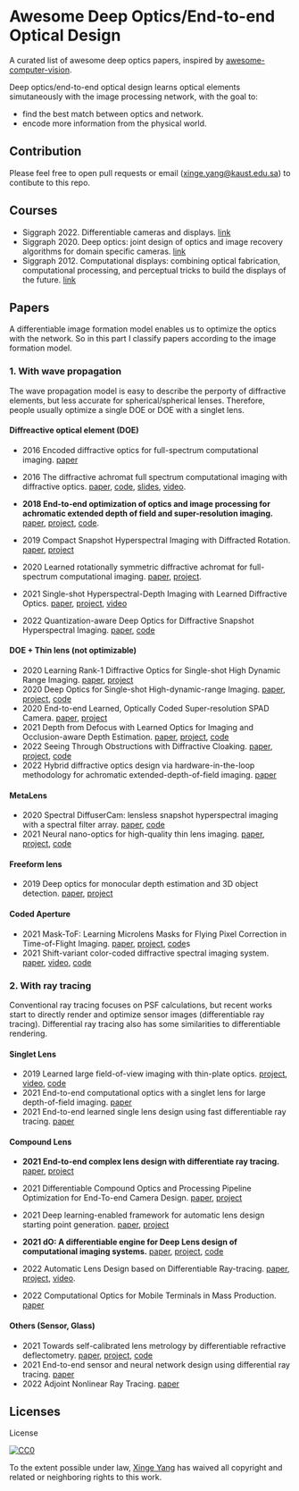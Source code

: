 # Awesome Deep Optics/End-to-end Optical Design

A curated list of awesome deep optics papers, inspired by [awesome-computer-vision](https://github.com/jbhuang0604/awesome-computer-vision).

Deep optics/end-to-end optical design learns optical elements simutaneously with the image processing network, with the goal to:

- find the best match between optics and network.
- encode more information from the physical world.

## Contribution

Please feel free to open pull requests or email (xinge.yang@kaust.edu.sa) to contibute to this repo.

## Courses

- Siggraph 2022. Differentiable cameras and displays. [link](https://sites.google.com/princeton.edu/neural-optics/)
- Siggraph 2020. Deep optics: joint design of optics and image recovery algorithms for domain specific cameras. [link](https://dl.acm.org/doi/abs/10.1145/3388769.3407486)
- Siggraph 2012. Computational displays: combining optical fabrication, computational processing, and perceptual tricks to build the displays of the future. [link](https://dl.acm.org/doi/abs/10.1145/2343483.2343487)

## Papers

A differentiable image formation model enables us to optimize the optics with the network. So in this part I classify papers according to the image formation model.

### 1. With wave propagation

The wave propagation model is easy to describe the perporty of diffractive elements, but less accurate for spherical/spherical lenses. Therefore, people usually optimize a single DOE or DOE with a singlet lens.

#### Diffreactive optical element (DOE)

- 2016 Encoded diffractive optics for full-spectrum computational imaging. [paper](https://www.nature.com/articles/srep33543.pdf)
- 2016 The diffractive achromat full spectrum computational imaging with diffractive optics. [paper](https://dl.acm.org/doi/pdf/10.1145/2897824.2925941), [code](https://github.com/vsitzmann/deepoptics), [slides](https://www.slideshare.net/StanfordComputationalImaging/endtoend-optimization-of-cameras-and-image-processing-siggraph-2018), [video](https://dl.acm.org/doi/10.1145/2897824.2925941).

- **2018 End-to-end optimization of optics and image processing for achromatic extended depth of field and super-resolution imaging.** [paper](https://dl.acm.org/doi/pdf/10.1145/3197517.3201333), [project](https://www.computationalimaging.org/publications/end-to-end-optimization-of-optics-and-image-processing-for-achromatic-extended-depth-of-field-and-super-resolution-imaging/), [code](https://github.com/vsitzmann/deepoptics).

- 2019 Compact Snapshot Hyperspectral Imaging with Diffracted Rotation. [paper](https://vccimaging.org/Publications/Jeon2019Hyperspectral/Jeon2019Hyperspectral.pdf), [project](https://vccimaging.org/Publications/Jeon2019Hyperspectral/)
- 2020 Learned rotationally symmetric diffractive achromat for full-spectrum computational imaging. [paper](https://opg.optica.org/optica/fulltext.cfm?uri=optica-7-10-1298&id=440114), [project](https://www.computationalimaging.org/publications/learned-rotationally-symmetric-diffractive-achromat/).
- 2021 Single-shot Hyperspectral-Depth Imaging with Learned Diffractive Optics. [paper](https://openaccess.thecvf.com/content/ICCV2021/papers/Baek_Single-Shot_Hyperspectral-Depth_Imaging_With_Learned_Diffractive_Optics_ICCV_2021_paper.pdf), [project](http://vclab.kaist.ac.kr/iccv2021/dataset.html), [video](https://www.youtube.com/watch?v=Q-9PnlkxnMs)
- 2022 Quantization-aware Deep Optics for Diffractive Snapshot Hyperspectral Imaging. [paper](https://openaccess.thecvf.com/content/CVPR2022/papers/Li_Quantization-Aware_Deep_Optics_for_Diffractive_Snapshot_Hyperspectral_Imaging_CVPR_2022_paper.pdf), [code](https://github.com/lg-li/QuantizationAwareDeepOptics)



#### DOE + Thin lens (not optimizable)
- 2020 Learning Rank-1 Diffractive Optics for Single-shot High Dynamic Range Imaging. [paper](https://vccimaging.org/Publications/Sun2020LearningRank1HDR/Sun2020LearningRank1HDR_supp.pdf), [project](https://vccimaging.org/Publications/Sun2020LearningRank1HDR/)
- 2020 Deep Optics for Single-shot High-dynamic-range Imaging. [paper](https://openaccess.thecvf.com/content_CVPR_2020/papers/Metzler_Deep_Optics_for_Single-Shot_High-Dynamic-Range_Imaging_CVPR_2020_paper.pdf), [project](https://www.computationalimaging.org/publications/deep-optics-hdr/), [code](https://github.com/computational-imaging/DeepOpticsHDR)
- 2020 End-to-end Learned, Optically Coded Super-resolution SPAD Camera. [paper](https://vccimaging.org/Publications/Sun2019SingleShotSPAD/Sun2019SingleShotSPAD.pdf), [project](https://vccimaging.org/Publications/Sun2019SingleShotSPAD/)
- 2021 Depth from Defocus with Learned Optics for Imaging and Occlusion-aware Depth Estimation. [paper](http://www.computationalimaging.org/wp-content/uploads/2021/04/DeepDfD_ICCP2021.pdf), [project](https://www.computationalimaging.org/publications/deepopticsdfd/), [code](https://github.com/computational-imaging/DepthFromDefocusWithLearnedOptics)
- 2022 Seeing Through Obstructions with Diffractive Cloaking. [paper](https://light.princeton.edu/wp-content/uploads/2022/07/seeing_through_obstructions_main.pdf), [project](https://light.princeton.edu/publication/seeing-through-obstructions/), [code](https://github.com/princeton-computational-imaging/SeeThroughObstructions)
- 2022 Hybrid diffractive optics design via hardware-in-the-loop methodology for achromatic extended-depth-of-field imaging. [paper](https://opg.optica.org/oe/fulltext.cfm?uri=oe-30-18-32633&id=494463)

#### MetaLens
- 2020 Spectral DiffuserCam: lensless snapshot hyperspectral imaging with a spectral filter array. [paper](https://opg.optica.org/optica/fulltext.cfm?uri=optica-7-10-1298&id=440114), [code](https://github.com/Waller-Lab/SpectralDiffuserCam)
- 2021 Neural nano-optics for high-quality thin lens imaging. [paper](https://www.nature.com/articles/s41467-021-26443-0), [project](https://light.princeton.edu/publication/neural-nano-optics/), [code](https://github.com/Ethan-Tseng/Neural_Nano-Optics)

#### Freeform lens
- 2019 Deep optics for monocular depth estimation and 3D object detection. [paper](https://arxiv.org/abs/1904.08601), [project](http://www.computationalimaging.org/publications/deep-optics-depth/)

#### Coded Aperture
- 2021 Mask-ToF: Learning Microlens Masks for Flying Pixel Correction in Time-of-Flight Imaging. [paper](https://openaccess.thecvf.com/content/CVPR2021/papers/Chugunov_Mask-ToF_Learning_Microlens_Masks_for_Flying_Pixel_Correction_in_Time-of-Flight_CVPR_2021_paper.pdf), [project](https://light.princeton.edu/publication/mask-tof/), [code](https://github.com/princeton-computational-imaging/MaskToF)s
- 2021 Shift-variant color-coded diffractive spectral imaging system. [paper](https://opg.optica.org/optica/fulltext.cfm?uri=optica-8-11-1424&id=464500), [video](https://www.youtube.com/watch?v=KNu2ZPLnR50), [code](https://github.com/jorgebaccauis/Shift-Variant-System)

<!-- #### Others (Diffuser, Mask, Metasurface) -->



### 2. With ray tracing

Conventional ray tracing focuses on PSF calculations, but recent works start to directly render and optimize sensor images (differentiable ray tracing). Differential ray tracing also has some similarities to differentiable rendering.

#### Singlet Lens

- 2019 Learned large field-of-view imaging with thin-plate optics. [project](https://vccimaging.org/Publications/Peng&Sun2019LearnLargeFOV/), [video](https://dl.acm.org/doi/10.1145/3355089.3356526), [code](https://github.com/qilinsun/LearnedLargeFOV)
- 2021 End-to-end computational optics with a singlet lens for large depth-of-field imaging. [paper](https://opg.optica.org/DirectPDFAccess/D3ED35BC-DC94-4D40-B027C5426D406F5C_458026/oe-29-18-28530.pdf?da=1&id=458026&seq=0&mobile=no)
- 2021 End-to-end learned single lens design using fast differentiable ray tracing. [paper](https://opg.optica.org/view_article.cfm?gotourl=%2FDirectPDFAccess%2F8497A765%2DB6C0%2D466D%2DA8216C0290B780F2%5F462662%2Fol%2D46%2D21%2D5453%2Epdf%3Fda%3D1%26id%3D462662%26seq%3D0%26mobile%3Dno&org=King%20Abdullah%20University%20of%20Science%20and%20Technology%20)

#### Compound Lens

- **2021 End-to-end complex lens design with differentiate ray tracing.** [paper](https://vccimaging.org/Publications/Sun2021DiffLens/Sun2021DiffLens.pdf), [project](https://vccimaging.org/Publications/Sun2021DiffLens/)
- 2021 Differentiable Compound Optics and Processing Pipeline Optimization for End-To-end Camera Design. [paper](https://light.cs.princeton.edu/wp-content/uploads/2021/02/DeepCompoundOptics.pdf), [project](https://light.princeton.edu/publication/deep_compound_optics/)
- 2021 Deep learning-enabled framework for automatic lens design starting point generation. [paper](https://opg.optica.org/DirectPDFAccess/3CCFC208-3A65-4ABB-8B196EC9543FBAD5_446872/oe-29-3-3841.pdf?da=1&id=446872&seq=0&mobile=no), [project](https://lensnet.herokuapp.com/)
- **2021 dO: A differentiable engine for Deep Lens design of computational imaging systems.** [paper](https://ieeexplore.ieee.org/stamp/stamp.jsp?arnumber=9919421), [project](https://vccimaging.org/Publications/Wang2022DiffOptics/), [code](https://github.com/vccimaging/DiffOptics)

- 2022 Automatic Lens Design based on Differentiable Ray-tracing. [paper](https://opg.optica.org/abstract.cfm?uri=COSI-2022-CTh4C.2), [project](https://vccimaging.org/Publications/Yang2022AutoLens/), [video](https://youtu.be/8JWXvGWOG54).
- 2022 Computational Optics for Mobile Terminals in Mass Production. [paper](https://ieeexplore.ieee.org/stamp/stamp.jsp?tp=&arnumber=9864277)

#### Others (Sensor, Glass)

- 2021 Towards self-calibrated lens metrology by differentiable refractive deflectometry. [paper](https://opg.optica.org/DirectPDFAccess/ABF929F2-AD54-4952-8C5AC5BCD94B086C_458455/oe-29-19-30284.pdf?da=1&id=458455&seq=0&mobile=no), [project](https://vccimaging.org/Publications/Wang2021DiffDeflectometry/), [code](https://github.com/vccimaging/DiffDeflectometry)
- 2021 End-to-end sensor and neural network design using differential ray tracing. [paper](https://opg.optica.org/oe/fulltext.cfm?uri=oe-29-21-34748&id=460339)
- 2022 Adjoint Nonlinear Ray Tracing. [paper](https://dl.acm.org/doi/pdf/10.1145/3528223.3530077)

## Licenses
License

[![CC0](http://i.creativecommons.org/p/zero/1.0/88x31.png)](http://creativecommons.org/publicdomain/zero/1.0/)

To the extent possible under law, [Xinge Yang](https://singer-yang.github.io/) has waived all copyright and related or neighboring rights to this work.
